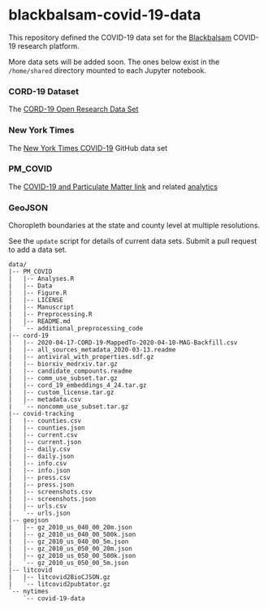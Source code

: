 # blackbalsam-covid-19-data

This repository defined the COVID-19 data set for the [Blackbalsam](https://github.com/stevencox/blackbalsam/edit/master/README.md) COVID-19 research platform.

More data sets will be added soon. The ones below exist in the `/home/shared` directory mounted to each Jupyter notebook.

### CORD-19 Dataset
The [CORD-19 Open Research Data Set](https://www.semanticscholar.org/cord19/download)

### New York Times
The [New York Times COVID-19](https://github.com/nytimes/covid-19-data) GitHub data set 

### PM_COVID
The [COVID-19 and Particulate Matter link](https://projects.iq.harvard.edu/covid-pm/home) and related [analytics](https://github.com/wxwx1993/PM_COVID)

### GeoJSON
Choropleth boundaries at the state and county level at multiple resolutions.

See the `update` script for details of current data sets. Submit a pull request to add a data set.

```
data/
|-- PM_COVID
|   |-- Analyses.R
|   |-- Data
|   |-- Figure.R
|   |-- LICENSE
|   |-- Manuscript
|   |-- Preprocessing.R
|   |-- README.md
|   `-- additional_preprocessing_code
|-- cord-19
|   |-- 2020-04-17-CORD-19-MappedTo-2020-04-10-MAG-Backfill.csv
|   |-- all_sources_metadata_2020-03-13.readme
|   |-- antiviral_with_properties.sdf.gz
|   |-- biorxiv_medrxiv.tar.gz
|   |-- candidate_compounts.readme
|   |-- comm_use_subset.tar.gz
|   |-- cord_19_embeddings_4_24.tar.gz
|   |-- custom_license.tar.gz
|   |-- metadata.csv
|   `-- noncomm_use_subset.tar.gz
|-- covid-tracking
|   |-- counties.csv
|   |-- counties.json
|   |-- current.csv
|   |-- current.json
|   |-- daily.csv
|   |-- daily.json
|   |-- info.csv
|   |-- info.json
|   |-- press.csv
|   |-- press.json
|   |-- screenshots.csv
|   |-- screenshots.json
|   |-- urls.csv
|   `-- urls.json
|-- geojson
|   |-- gz_2010_us_040_00_20m.json
|   |-- gz_2010_us_040_00_500k.json
|   |-- gz_2010_us_040_00_5m.json
|   |-- gz_2010_us_050_00_20m.json
|   |-- gz_2010_us_050_00_500k.json
|   `-- gz_2010_us_050_00_5m.json
|-- litcovid
|   |-- litcovid2BioCJSON.gz
|   `-- litcovid2pubtator.gz
`-- nytimes
    `-- covid-19-data
```
